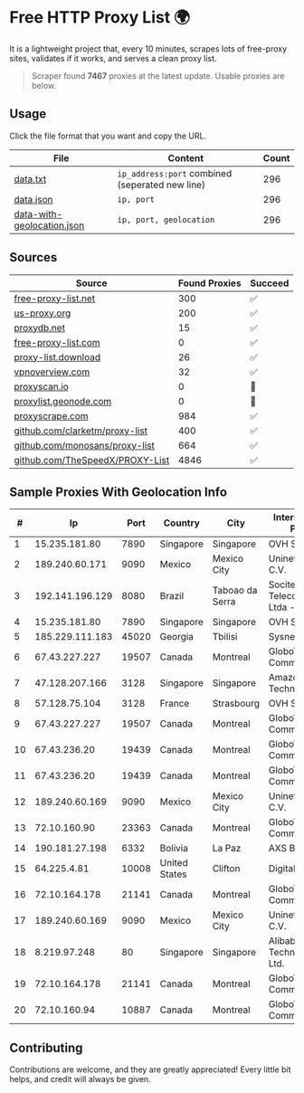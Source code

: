 
# Free HTTP Proxy List 🌍

It is a lightweight project that, every 10 minutes, scrapes lots of free-proxy sites, validates if it works, and serves a clean proxy list.


> Scraper found **7467** proxies at the latest update. Usable proxies are below.

## Usage

Click the file format that you want and copy the URL.


|File|Content|Count|
|----|-------|-----|
|[data.txt](https://raw.githubusercontent.com/themiralay/Proxy-List-World/master/data.txt)|`ip_address:port` combined (seperated new line)|296|
|[data.json](https://raw.githubusercontent.com/themiralay/Proxy-List-World/master/data.json)|`ip, port`|296|
|[data-with-geolocation.json](https://raw.githubusercontent.com/themiralay/Proxy-List-World/master/data-with-geolocation.json)|`ip, port, geolocation`|296|

## Sources

|Source|Found Proxies|Succeed|
|------|-------------|-------|
|[free-proxy-list.net](https://free-proxy-list.net)|300|✅|
|[us-proxy.org](https://www.us-proxy.org)|200|✅|
|[proxydb.net](http://proxydb.net)|15|✅|
|[free-proxy-list.com](https://free-proxy-list.com/?page=&port=&type%5B%5D=http&type%5B%5D=https&up_time=0&search=Search)|0|✅|
|[proxy-list.download](https://www.proxy-list.download/HTTP)|26|✅|
|[vpnoverview.com](https://vpnoverview.com/privacy/anonymous-browsing/free-proxy-servers)|32|✅|
|[proxyscan.io](https://www.proxyscan.io)|0|🚫|
|[proxylist.geonode.com](https://proxylist.geonode.com/api/proxy-list?limit=300&page=1&sort_by=lastChecked&sort_type=desc&protocols=http,https)|0|🚫|
|[proxyscrape.com](https://api.proxyscrape.com/v2/?request=displayproxies&protocol=http&timeout=10000&country=all&ssl=all&anonymity=all)|984|✅|
|[github.com/clarketm/proxy-list](https://raw.githubusercontent.com/clarketm/proxy-list/master/proxy-list-raw.txt)|400|✅|
|[github.com/monosans/proxy-list](https://raw.githubusercontent.com/monosans/proxy-list/main/proxies/http.txt)|664|✅|
|[github.com/TheSpeedX/PROXY-List](https://raw.githubusercontent.com/TheSpeedX/PROXY-List/master/http.txt)|4846|✅|


## Sample Proxies With Geolocation Info

|#|Ip|Port|Country|City|Internet Service Provider|
|-|--|----|-------|----|-------------------------|
|1|15.235.181.80|7890|Singapore|Singapore|OVH SAS|
|2|189.240.60.171|9090|Mexico|Mexico City|Uninet S.A. de C.V.|
|3|192.141.196.129|8080|Brazil|Taboao da Serra|Socitel Telecomunicacoes Ltda - EPP|
|4|15.235.181.80|7890|Singapore|Singapore|OVH SAS|
|5|185.229.111.183|45020|Georgia|Tbilisi|Sysnet LLC|
|6|67.43.227.227|19507|Canada|Montreal|GloboTech Communications|
|7|47.128.207.166|3128|Singapore|Singapore|Amazon Technologies Inc|
|8|57.128.75.104|3128|France|Strasbourg|OVH SAS|
|9|67.43.227.227|19507|Canada|Montreal|GloboTech Communications|
|10|67.43.236.20|19439|Canada|Montreal|GloboTech Communications|
|11|67.43.236.20|19439|Canada|Montreal|GloboTech Communications|
|12|189.240.60.169|9090|Mexico|Mexico City|Uninet S.A. de C.V.|
|13|72.10.160.90|23363|Canada|Montreal|GloboTech Communications|
|14|190.181.27.198|6332|Bolivia|La Paz|AXS Bolivia S. A.|
|15|64.225.4.81|10008|United States|Clifton|DigitalOcean, LLC|
|16|72.10.164.178|21141|Canada|Montreal|GloboTech Communications|
|17|189.240.60.169|9090|Mexico|Mexico City|Uninet S.A. de C.V.|
|18|8.219.97.248|80|Singapore|Singapore|Alibaba (US) Technology Co., Ltd.|
|19|72.10.164.178|21141|Canada|Montreal|GloboTech Communications|
|20|72.10.160.94|10887|Canada|Montreal|GloboTech Communications|



## Contributing

Contributions are welcome, and they are greatly appreciated! Every
little bit helps, and credit will always be given.

